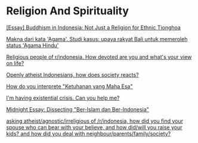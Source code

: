 # **Religion And Spirituality**

[[Essay] Buddhism in Indonesia: Not Just a Religion for Ethnic Tionghoa](https://www.reddit.com/r/indonesia/comments/dtb3j5/essay_buddhism_in_indonesia_not_just_a_religion/)

[Makna dari kata 'Agama'. Studi kasus: upaya rakyat Bali untuk memeroleh status 'Agama Hindu'](https://www.reddit.com/r/indonesia/comments/aat6um/makna_dari_kata_agama_studi_kasus_upaya_rakyat/)

[Religious people of r/indonesia. How devoted are you and what's your view on life?](http://www.reddit.com/r/indonesia/comments/2nmz8c/serious_religious_people_of_rindonesia_how/)

[Openly atheist Indonesians, how does society reacts?](http://www.reddit.com/r/indonesia/comments/2au9zl/openly_atheist_indonesians_how_does_society_reacts/)

[How do you interprete "Ketuhanan yang Maha Esa"](http://www.reddit.com/r/indonesia/comments/246g7u/how_do_you_interprete_ketuhanan_yang_maha_esa/)

[I'm having existential crisis. Can you help me?](http://www.reddit.com/r/indonesia/comments/2heyyz/im_having_existential_crisis_can_you_help_me/)

[Midnight Essay: Dissecting "Ber-Islam dan Ber-Indonesia"](http://www.reddit.com/r/indonesia/comments/2s3mhz/midnight_essay_dissecting_berislam_dan/)

[asking atheist/agnostic/irreligious of /r/indonesia, how did you find your spouse who can bear with your believe, and how did/will you raise your kids? and how did you deal with neighbour/parents/family/society?](http://www.reddit.com/r/indonesia/comments/2nkj8u/asking_atheistagnosticirreligious_of_rindonesia/)